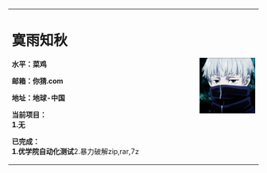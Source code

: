 <table border="0">
  <tr>
    <td width="75%">
      <h1>寞雨知秋</h1>
      <p><b>水平：菜鸡</b></p>
      <p><b>邮箱：你猜.com</b></p>
      <p><b>地址：地球-中国</b></p>
      <p><b>当前项目：<br/>1.无</b></p>
      <p><b>已完成：<br/>1.优学院自动化测试</b>2.暴力破解zip,rar,7z</p>
    </td>
    <td width="25%">
      <img src="/timg.jpg" width="100%">     
    </td>
  </tr>
</table>
